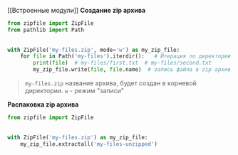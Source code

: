 [[Встроенные модули]]
**Создание zip архива**
```Python
from zipfile import ZipFile  
from pathlib import Path  
  
  
with ZipFile('my-files.zip', mode='w') as my_zip_file:  
    for file in Path('my-files').iterdir():   # Итерация по директории
        print(file)  # my-files/first.txt  # my-files/second.txt
        my_zip_file.write(file, file.name)  # запись файла в zip архив
```
>`my-files.zip` название архива, будет создан в корневой директории.
>`w` - режим "записи"

**Распаковка zip архива**
```Python
from zipfile import ZipFile  
  
  
with ZipFile('my-files.zip') as my_zip_file:  
    my_zip_file.extractall('my-files-unzipped')
```



